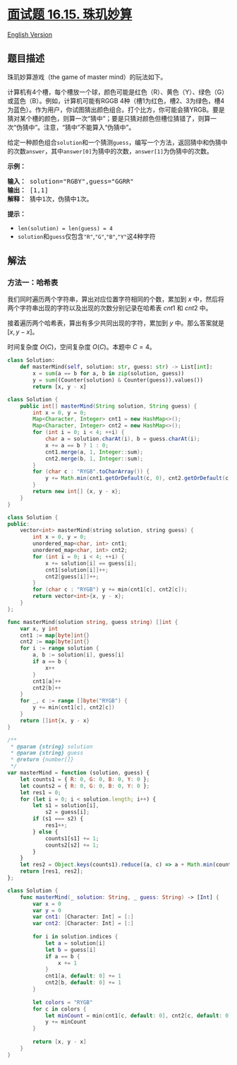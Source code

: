 # [面试题 16.15. 珠玑妙算](https://leetcode.cn/problems/master-mind-lcci)

[English Version](/lcci/16.15.Master%20Mind/README_EN.md)

## 题目描述

<!-- 这里写题目描述 -->
<p>珠玑妙算游戏（the game of master mind）的玩法如下。</p>
<p>计算机有4个槽，每个槽放一个球，颜色可能是红色（R）、黄色（Y）、绿色（G）或蓝色（B）。例如，计算机可能有RGGB 4种（槽1为红色，槽2、3为绿色，槽4为蓝色）。作为用户，你试图猜出颜色组合。打个比方，你可能会猜YRGB。要是猜对某个槽的颜色，则算一次“猜中”；要是只猜对颜色但槽位猜错了，则算一次“伪猜中”。注意，“猜中”不能算入“伪猜中”。</p>
<p>给定一种颜色组合<code>solution</code>和一个猜测<code>guess</code>，编写一个方法，返回猜中和伪猜中的次数<code>answer</code>，其中<code>answer[0]</code>为猜中的次数，<code>answer[1]</code>为伪猜中的次数。</p>
<p><strong>示例：</strong></p>
<pre><strong>输入：</strong> solution="RGBY",guess="GGRR"
<strong>输出：</strong> [1,1]
<strong>解释：</strong> 猜中1次，伪猜中1次。
</pre>
<p><strong>提示：</strong></p>
<ul>
<li><code>len(solution) = len(guess) = 4</code></li>
<li><code>solution</code>和<code>guess</code>仅包含<code>"R"</code>,<code>"G"</code>,<code>"B"</code>,<code>"Y"</code>这4种字符</li>
</ul>

## 解法

### 方法一：哈希表

我们同时遍历两个字符串，算出对应位置字符相同的个数，累加到 $x$ 中，然后将两个字符串出现的字符以及出现的次数分别记录在哈希表 $cnt1$ 和 $cnt2$ 中。

接着遍历两个哈希表，算出有多少共同出现的字符，累加到 $y$ 中。那么答案就是 $[x, y - x]$。

时间复杂度 $O(C)$，空间复杂度 $O(C)$。本题中 $C=4$。

<!-- tabs:start -->

```python
class Solution:
    def masterMind(self, solution: str, guess: str) -> List[int]:
        x = sum(a == b for a, b in zip(solution, guess))
        y = sum((Counter(solution) & Counter(guess)).values())
        return [x, y - x]
```

```java
class Solution {
    public int[] masterMind(String solution, String guess) {
        int x = 0, y = 0;
        Map<Character, Integer> cnt1 = new HashMap<>();
        Map<Character, Integer> cnt2 = new HashMap<>();
        for (int i = 0; i < 4; ++i) {
            char a = solution.charAt(i), b = guess.charAt(i);
            x += a == b ? 1 : 0;
            cnt1.merge(a, 1, Integer::sum);
            cnt2.merge(b, 1, Integer::sum);
        }
        for (char c : "RYGB".toCharArray()) {
            y += Math.min(cnt1.getOrDefault(c, 0), cnt2.getOrDefault(c, 0));
        }
        return new int[] {x, y - x};
    }
}
```

```cpp
class Solution {
public:
    vector<int> masterMind(string solution, string guess) {
        int x = 0, y = 0;
        unordered_map<char, int> cnt1;
        unordered_map<char, int> cnt2;
        for (int i = 0; i < 4; ++i) {
            x += solution[i] == guess[i];
            cnt1[solution[i]]++;
            cnt2[guess[i]]++;
        }
        for (char c : "RYGB") y += min(cnt1[c], cnt2[c]);
        return vector<int>{x, y - x};
    }
};
```

```go
func masterMind(solution string, guess string) []int {
	var x, y int
	cnt1 := map[byte]int{}
	cnt2 := map[byte]int{}
	for i := range solution {
		a, b := solution[i], guess[i]
		if a == b {
			x++
		}
		cnt1[a]++
		cnt2[b]++
	}
	for _, c := range []byte("RYGB") {
		y += min(cnt1[c], cnt2[c])
	}
	return []int{x, y - x}
}
```

```js
/**
 * @param {string} solution
 * @param {string} guess
 * @return {number[]}
 */
var masterMind = function (solution, guess) {
    let counts1 = { R: 0, G: 0, B: 0, Y: 0 };
    let counts2 = { R: 0, G: 0, B: 0, Y: 0 };
    let res1 = 0;
    for (let i = 0; i < solution.length; i++) {
        let s1 = solution[i],
            s2 = guess[i];
        if (s1 === s2) {
            res1++;
        } else {
            counts1[s1] += 1;
            counts2[s2] += 1;
        }
    }
    let res2 = Object.keys(counts1).reduce((a, c) => a + Math.min(counts1[c], counts2[c]), 0);
    return [res1, res2];
};
```

```swift
class Solution {
    func masterMind(_ solution: String, _ guess: String) -> [Int] {
        var x = 0
        var y = 0
        var cnt1: [Character: Int] = [:]
        var cnt2: [Character: Int] = [:]
        
        for i in solution.indices {
            let a = solution[i]
            let b = guess[i]
            if a == b {
                x += 1
            }
            cnt1[a, default: 0] += 1
            cnt2[b, default: 0] += 1
        }
        
        let colors = "RYGB"
        for c in colors {
            let minCount = min(cnt1[c, default: 0], cnt2[c, default: 0])
            y += minCount
        }
        
        return [x, y - x]
    }
}
```

<!-- tabs:end -->

<!-- end -->
